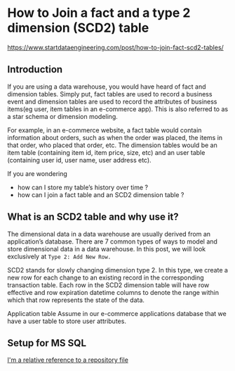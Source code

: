 # How to Join a fact and a type 2 dimension (SCD2) table

https://www.startdataengineering.com/post/how-to-join-fact-scd2-tables/

## Introduction
If you are using a data warehouse, you would have heard of fact and dimension tables. Simply put, fact tables are used to record a business event and dimension tables are used to record the attributes of business items(eg user, item tables in an e-commerce app). This is also referred to as a star schema or dimension modeling.

For example, in an e-commerce website, a fact table would contain information about orders, such as when the order was placed, the items in that order, who placed that order, etc. The dimension tables would be an item table (containing item id, item price, size, etc) and an user table (containing user id, user name, user address etc).

If you are wondering 
* how can I store my table’s history over time ?
* how can I join a fact table and an SCD2 dimension table ?

## What is an SCD2 table and why use it?
The dimensional data in a data warehouse are usually derived from an application’s database. There are 7 common types of ways to model and store dimensional data in a data warehouse. In this post, we will look exclusively at `Type 2: Add New Row.`

SCD2 stands for slowly changing dimension type 2. In this type, we create a new row for each change to an existing record in the corresponding transaction table. Each row in the SCD2 dimension table will have row effective and row expiration datetime columns to denote the range within which that row represents the state of the data.

Application table
Assume in our e-commerce applications database that we have a user table to store user attributes.

## Setup for MS SQL
[I'm a relative reference to a repository file](../db_samples.sql)